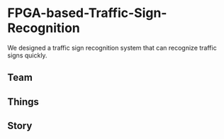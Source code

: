 # FPGA-based-Traffic-Sign-Recognition
We designed a traffic sign recognition system that can recognize traffic signs quickly. 

## Team

## Things

## Story
